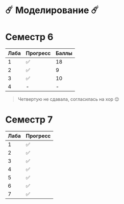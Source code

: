 # ☄️ Моделирование ☄️

# Семестр 6

|Лаба|Прогресс|Баллы|
|-|-|-|
|1|✅|18|
|2|✅|9|
|3|✅|10|
|4|-|-|

> Четвертую не сдавала, согласилась на хор 😌

# Семестр 7

|Лаба|Прогресс|
|-|-|
|1|✅|
|2|✅|
|3|✅|
|4|✅|
|5|✅|
|6|✅|
|7|✅|
